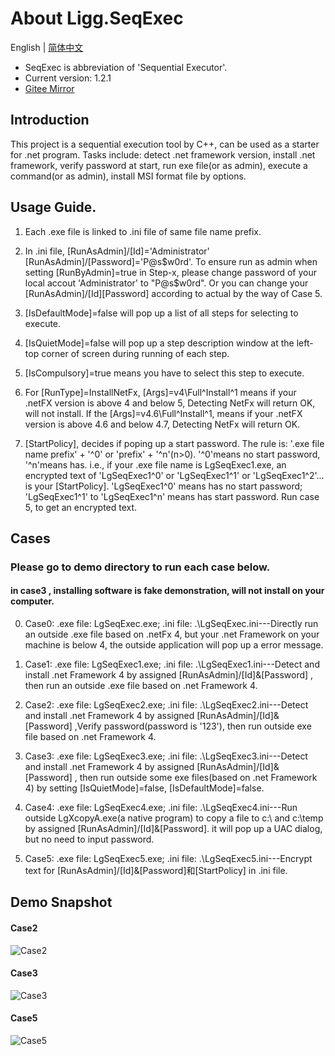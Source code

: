 # About Ligg.SeqExec
English | [简体中文](./README.zh-CN.md)

- SeqExec is abbreviation of 'Sequential Executor'. 
- Current version: 1.2.1
- [Gitee Mirror](https://www.gitee.com/liggin2019/Ligg.SeqExec)

## Introduction
This project is a sequential execution tool by C++, can be used as a starter for .net program. Tasks include: detect .net framework version, install .net framework, verify password at start, run exe file(or as admin), execute a command(or as admin), install MSI format file by options. 


## Usage Guide.
1. Each .exe file is linked to .ini file of same file name prefix. 

2. In .ini file, [RunAsAdmin]/[Id]='Administrator'  [RunAsAdmin]/[Password]='P@s$w0rd'. To ensure run as admin when setting [RunByAdmin]=true in Step-x, please change  password of your local accout 'Administrator' to  "P@s$w0rd". Or you can change your [RunAsAdmin]/[Id][Password] according to actual by the way of Case 5. 

3. [IsDefaultMode]=false will pop up a list of all steps for selecting to execute.

4. [IsQuietMode]=false will pop up a step description window at the left-top corner of screen during running of each step.

5. [IsCompulsory]=true means you have to select this step to execute. 


6. For [RunType]=InstallNetFx, [Args]=v4\Full^Install^1 means if your .netFX version is above 4 and below 5, Detecting NetFx will return OK, will not install. 
   If the  [Args]=v4.6\Full^Install^1, means if your .netFX version is above 4.6 and below 4.7, Detecting NetFx will return OK.

7. [StartPolicy], decides if poping up a start password. The rule is: '.exe file name prefix' + '^0' or 'prefix' + '^n'(n>0). '^0'means no start password, '^n'means has.
   i.e., if your .exe file name is LgSeqExec1.exe, an encrypted text of 'LgSeqExec1^0' or 'LgSeqExec1^1' or 'LgSeqExec1^2'... is your [StartPolicy]. 'LgSeqExec1^0' means has no start password; 'LgSeqExec1^1' to 'LgSeqExec1^n' means has start password.
   Run case 5, to get an encrypted text. 


## Cases
### Please go to demo directory  to run each case below. 
#### in case3 , installing software is fake demonstration, will not install on your computer.
0. Case0: .exe file: LgSeqExec.exe; .ini file: .\LgSeqExec.ini---Directly run an outside .exe file based on .netFx 4, but  your .net Framework on your machine is below 4, the outside application will pop up a error message.

1. Case1: .exe file: LgSeqExec1.exe; .ini file: .\LgSeqExec1.ini---Detect and install .net Framework 4 by assigned [RunAsAdmin]/[Id]&[Password] , then run an outside .exe file based on .net Framework 4. 


2. Case2: .exe file: LgSeqExec2.exe; .ini file: .\LgSeqExec2.ini---Detect and install .net Framework 4 by assigned [RunAsAdmin]/[Id]&[Password] ,Verify password(password is '123'), then run outside exe file based on .net Framework 4. 

3. Case3: .exe file: LgSeqExec3.exe; .ini file: .\LgSeqExec3.ini---Detect and install .net Framework 4 by assigned [RunAsAdmin]/[Id]&[Password] , then run outside some exe files(based on .net Framework 4) by setting [IsQuietMode]=false, [IsDefaultMode]=false.


4. Case4: .exe file: LgSeqExec4.exe; .ini file: .\LgSeqExec4.ini---Run outside LgXcopyA.exe(a native program) to copy a file to c:\ and c:\temp by assigned [RunAsAdmin]/[Id]&[Password]. it will pop up a UAC dialog, but no need to input password. 


5. Case5: .exe file: LgSeqExec5.exe; .ini file: .\LgSeqExec5.ini---Encrypt text for [RunAsAdmin]/[Id]&[Password]和[StartPolicy] in .ini file. 

## Demo Snapshot

#### Case2
![Case2](https://liggin2019.gitee.io/static/images/SeqExec/case2.png)
#### Case3
![Case3](https://liggin2019.gitee.io/static/images/SeqExec/case3.png)
#### Case5
![Case5](https://liggin2019.gitee.io/static/images/SeqExec/case5.png)
